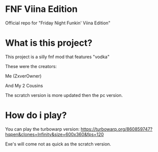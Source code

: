 # FNF Viina Edition
Official repo for "Friday Night Funkin' Viina Edition"

# What is this project?
This project is a silly fnf mod that features "vodka"

These were the creators:

Me (ZxverOwner)

And My 2 Cousins

The scratch version is more updated then the pc version.

# How do i play?
You can play the turbowarp version: https://turbowarp.org/860859747?hqpen&clones=Infinity&size=600x360&fps=120

Exe's will come not as quick as the scratch version.
